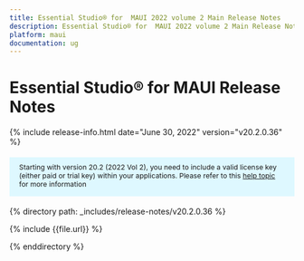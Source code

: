 ```yaml
---
title: Essential Studio® for  MAUI 2022 volume 2 Main Release Notes  
description: Essential Studio® for  MAUI 2022 volume 2 Main Release Notes 
platform: maui
documentation: ug
---
```


# Essential Studio® for  MAUI Release Notes  

{% include release-info.html date="June 30, 2022"  version="v20.2.0.36" %} 

<style>
#license {
    font-size: .88em!important;
margin-top: 1.5em;     margin-bottom: 1.5em;
    background-color: #def8ff;
    padding: 10px 17px 14px;
}
</style>

<div id="license">
Starting with version 20.2 (2022 Vol 2), you need to include a valid license key (either paid or trial key) within your applications. 
Please refer to this <a href="/common/essential-studio/licensing/license-key">help topic</a> for more information 
</div>


{% directory path: _includes/release-notes/v20.2.0.36 %}

{% include {{file.url}} %}

{% enddirectory %}